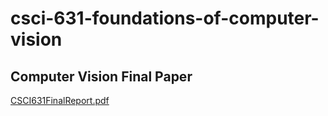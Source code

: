 # csci-631-foundations-of-computer-vision
## Computer Vision Final Paper
[CSCI631FinalReport.pdf](https://github.com/user-attachments/files/16970397/CSCI631FinalReport.pdf)
